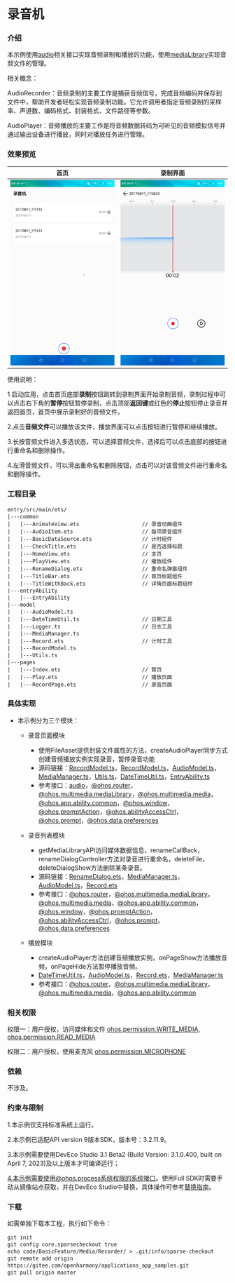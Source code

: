 # 录音机

### 介绍

本示例使用[audio](https://gitee.com/openharmony/docs/blob/master/zh-cn/application-dev/reference/apis/js-apis-audio.md)相关接口实现音频录制和播放的功能，使用[mediaLibrary](https://gitee.com/openharmony/docs/blob/master/zh-cn/application-dev/reference/apis/js-apis-medialibrary.md)实现音频文件的管理。

相关概念：

AudioRecorder：音频录制的主要工作是捕获音频信号，完成音频编码并保存到文件中，帮助开发者轻松实现音频录制功能。它允许调用者指定音频录制的采样率、声道数、编码格式、封装格式、文件路径等参数。

AudioPlayer：音频播放的主要工作是将音频数据转码为可听见的音频模拟信号并通过输出设备进行播放，同时对播放任务进行管理。

### 效果预览

|首页|录制界面|
|--------------------------------|--------------------------------|
|![main](screenshots/device/main.png)| ![record](screenshots/device/record.png)|

使用说明：

1.启动应用，点击首页底部**录制**按钮跳转到录制界面开始录制音频，录制过程中可以点击右下角的**暂停**按钮暂停录制，点击顶部**返回键**或红色的**停止**按钮停止录音并返回首页，首页中展示录制好的音频文件。

2.点击**音频文件**可以播放该文件，播放界面可以点击按钮进行暂停和继续播放。

3.长按音频文件进入多选状态，可以选择音频文件，选择后可以点击底部的按钮进行重命名和删除操作。

4.左滑音频文件，可以滑出重命名和删除按钮，点击可以对该音频文件进行重命名和删除操作。

### 工程目录
```
entry/src/main/ets/
|---common
|   |---AnimateView.ets                    // 录音动画组件
|   |---AudioItem.ets                      // 每项录音组件
|   |---BasicDataSource.ets                // 计时组件 
|   |---CheckTitle.ets                     // 是否选择标题
|   |---HomeView.ets                       // 主页     
|   |---PlayView.ets                       // 播放组件 
|   |---RenameDialog.ets                   // 重命名弹窗组件
|   |---TitleBar.ets                       // 首页标题组件
|   |---TitleWithBack.ets                  // 详情页面标题组件
|---entryAbility
|   |---EntryAbility
|---model
|   |---AudioModel.ts                  
|   |---DateTimeUtil.ts                    // 日期工具
|   |---Logger.ts                          // 日志工具
|   |---MediaManager.ts                   
|   |---Record.ets                         // 计时工具
|   |---RecordModel.ts                         
|   |---Utils.ts                         
|---pages
|   |---Index.ets                          // 首页
|   |---Play.ets                           // 播放页面
|   |---RecordPage.ets                     // 录音页面
```

### 具体实现

* 本示例分为三个模块：
    * 录音页面模块
        * 使用FileAsset提供封装文件属性的方法，createAudioPlayer同步方式创建音频播放实例实现录音，暂停录音功能
        * 源码链接：[RecordModel.ts](https://gitee.com/openharmony/applications_app_samples/blob/master/code/BasicFeature/Media/Recorder/entry/src/main/ets/model/RecordModel.ts)，[RecordModel.ts](https://gitee.com/openharmony/applications_app_samples/blob/master/code/BasicFeature/Media/Recorder/entry/src/main/ets/model/RecordModel.ts)，[AudioModel.ts](https://gitee.com/openharmony/applications_app_samples/blob/master/code/BasicFeature/Media/Recorder/entry/src/main/ets/model/AudioModel.ts)，[MediaManager.ts](https://gitee.com/openharmony/applications_app_samples/blob/master/code/BasicFeature/Media/Recorder/entry/src/main/ets/model/MediaManager.ts)，[Utils.ts](https://gitee.com/openharmony/applications_app_samples/blob/master/code/BasicFeature/Media/Recorder/entry/src/main/ets/model/Utils.ts)，[DateTimeUtil.ts](https://gitee.com/openharmony/applications_app_samples/blob/master/code/BasicFeature/Media/Recorder/entry/src/main/ets/model/DateTimeUtil.ts)，[EntryAbility.ts](https://gitee.com/openharmony/applications_app_samples/blob/master/code/BasicFeature/Media/Recorder/entry/src/main/ets/entryability/EntryAbility.ts)
        * 参考接口：[audio](https://gitee.com/openharmony/docs/blob/master/zh-cn/application-dev/reference/apis/js-apis-audio.md)，[@ohos.router](https://gitee.com/openharmony/docs/blob/master/zh-cn/application-dev/reference/apis/js-apis-router.md)，[@ohos.multimedia.mediaLibrary](https://gitee.com/openharmony/docs/blob/master/zh-cn/application-dev/reference/apis/js-apis-medialibrary.md)，[@ohos.multimedia.media](https://gitee.com/openharmony/docs/blob/master/zh-cn/application-dev/reference/apis/js-apis-media.md)，[@ohos.app.ability.common](https://gitee.com/openharmony/docs/blob/master/zh-cn/application-dev/reference/apis/js-apis-app-ability-common.md)，[@ohos.window](https://gitee.com/openharmony/docs/blob/master/zh-cn/application-dev/reference/apis/js-apis-window.md)，[@ohos.promptAction](https://gitee.com/openharmony/docs/blob/master/zh-cn/application-dev/reference/apis/js-apis-promptAction.md)，[@ohos.abilityAccessCtrl](https://gitee.com/openharmony/docs/blob/master/zh-cn/application-dev/reference/apis/js-apis-abilityAccessCtrl.md)，[@ohos.prompt](https://gitee.com/openharmony/docs/blob/master/zh-cn/application-dev/reference/apis/js-apis-system-prompt.md)，[@ohos.data.preferences](https://gitee.com/openharmony/docs/blob/master/zh-cn/application-dev/reference/apis/js-apis-data-preferences.md)

    * 录音列表模块
        * getMediaLibraryAPI访问媒体数据信息，renameCallBack，renameDialogController方法对录音进行重命名，deleteFile，deleteDialogShow方法删除某条录音。
        * 源码链接：[RenameDialog.ets](https://gitee.com/openharmony/applications_app_samples/blob/master/code/BasicFeature/Media/Recorder/entry/src/main/ets/common/RenameDialog.ets)，[MediaManager.ts](https://gitee.com/openharmony/applications_app_samples/blob/master/code/BasicFeature/Media/Recorder/entry/src/main/ets/model/MediaManager.ts)，[AudioModel.ts](https://gitee.com/openharmony/applications_app_samples/blob/master/code/BasicFeature/Media/Recorder/entry/src/main/ets/model/AudioModel.ts)，[Record.ets](https://gitee.com/openharmony/applications_app_samples/blob/master/code/BasicFeature/Media/Recorder/entry/src/main/ets/model/Record.ets)
        * 参考接口：[@ohos.router](https://gitee.com/openharmony/docs/blob/master/zh-cn/application-dev/reference/apis/js-apis-router.md)，[@ohos.multimedia.mediaLibrary](https://gitee.com/openharmony/docs/blob/master/zh-cn/application-dev/reference/apis/js-apis-medialibrary.md)，[@ohos.multimedia.media](https://gitee.com/openharmony/docs/blob/master/zh-cn/application-dev/reference/apis/js-apis-media.md)，[@ohos.app.ability.common](https://gitee.com/openharmony/docs/blob/master/zh-cn/application-dev/reference/apis/js-apis-app-ability-common.md)，[@ohos.window](https://gitee.com/openharmony/docs/blob/master/zh-cn/application-dev/reference/apis/js-apis-window.md)，[@ohos.promptAction](https://gitee.com/openharmony/docs/blob/master/zh-cn/application-dev/reference/apis/js-apis-promptAction.md)，[@ohos.abilityAccessCtrl](https://gitee.com/openharmony/docs/blob/master/zh-cn/application-dev/reference/apis/js-apis-abilityAccessCtrl.md)，[@ohos.prompt](https://gitee.com/openharmony/docs/blob/master/zh-cn/application-dev/reference/apis/js-apis-system-prompt.md)，[@ohos.data.preferences](https://gitee.com/openharmony/docs/blob/master/zh-cn/application-dev/reference/apis/js-apis-data-preferences.md)

    * 播放模块
        * createAudioPlayer方法创建音频播放实例，onPageShow方法播放音频，onPageHide方法暂停播放音频。
        * [DateTimeUtil.ts](https://gitee.com/openharmony/applications_app_samples/blob/master/code/BasicFeature/Media/Recorder/entry/src/main/ets/model/DateTimeUtil.ts)，[AudioModel.ts](https://gitee.com/openharmony/applications_app_samples/blob/master/code/BasicFeature/Media/Recorder/entry/src/main/ets/model/AudioModel.ts)，[Record.ets](https://gitee.com/openharmony/applications_app_samples/blob/master/code/BasicFeature/Media/Recorder/entry/src/main/ets/model/Record.ets)，[MediaManager.ts](https://gitee.com/openharmony/applications_app_samples/blob/master/code/BasicFeature/Media/Recorder/entry/src/main/ets/model/MediaManager.ts)
        * 参考接口：[@ohos.router](https://gitee.com/openharmony/docs/blob/master/zh-cn/application-dev/reference/apis/js-apis-router.md)，[@ohos.multimedia.mediaLibrary](https://gitee.com/openharmony/docs/blob/master/zh-cn/application-dev/reference/apis/js-apis-medialibrary.md)，[@ohos.multimedia.media](https://gitee.com/openharmony/docs/blob/master/zh-cn/application-dev/reference/apis/js-apis-media.md)，[@ohos.app.ability.common](https://gitee.com/openharmony/docs/blob/master/zh-cn/application-dev/reference/apis/js-apis-app-ability-common.md)

### 相关权限

权限一：用户授权，访问媒体和文件 [ohos.permission.WRITE_MEDIA, ohos.permission.READ_MEDIA](https://gitee.com/openharmony/docs/blob/master/zh-cn/application-dev/security/permission-list.md)

权限二：用户授权，使用麦克风 [ohos.permission.MICROPHONE](https://gitee.com/openharmony/docs/blob/master/zh-cn/application-dev/security/permission-list.md)

### 依赖

不涉及。

### 约束与限制

1.本示例仅支持标准系统上运行。

2.本示例已适配API version 9版本SDK，版本号：3.2.11.9。

3.本示例需要使用DevEco Studio 3.1 Beta2 (Build Version: 3.1.0.400, built on April 7, 2023)及以上版本才可编译运行；

4.本示例需要使用@ohos.process系统权限的系统接口。使用Full SDK时需要手动从镜像站点获取，并在DevEco Studio中替换，具体操作可参考[替换指南](https://docs.openharmony.cn/pages/v3.2/zh-cn/application-dev/quick-start/full-sdk-switch-guide.md/)。

### 下载

如需单独下载本工程，执行如下命令：
```
git init
git config core.sparsecheckout true
echo code/BasicFeature/Media/Recorder/ > .git/info/sparse-checkout
git remote add origin https://gitee.com/openharmony/applications_app_samples.git
git pull origin master

```
